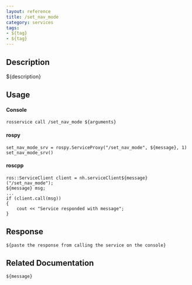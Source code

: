 ```yaml
---
layout: reference
title: /set_nav_mode
category: services
tags: 
- ${tag} 
- ${tag}
---
```


## Description
${description}

## Usage
#### Console
```
rosservice call /set_nav_mode ${arguments}
```

#### rospy
```
set_nav_mode_srv = rospy.ServiceProxy("/set_nav_mode", ${message}, 1)
set_nav_mode_srv()
```

#### roscpp
```
ros::ServiceClient client = nh.serviceClient${message}("/set_nav_mode");
${message} msg;
...
if (client.call(msg))
{
    cout << "Service responded with message";
}
```

## Response
```
${paste the response from calling the service on the console}
```

## Related Documentation
``${message}``  